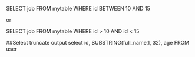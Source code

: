 SELECT job FROM mytable WHERE id BETWEEN 10 AND 15

or

SELECT job FROM mytable WHERE id > 10 AND id < 15

##Select truncate output
select id, SUBSTRING(full_name,1, 32), age FROM user


